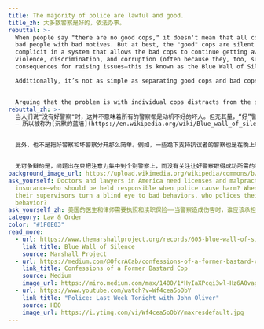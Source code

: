 ```yaml
---
title: The majority of police are lawful and good.
title_zh: 大多数警察是好的，依法办事。
rebuttal: >-
  When people say "there are no good cops," it doesn't mean that all cops are
  bad people with bad motives. But at best, the "good" cops are silent and
  complicit in a system that allows the bad cops to continue getting away with
  violence, discrimination, and corruption (often because they, too, suffer
  consequences for raising issues—this is known as the Blue Wall of Silence).

  Additionally, it’s not as simple as separating good cops and bad cops. For instance, some of the police who kneeled in support with protesters were also the ones who tear-gassed or arrested them later in the evening.


  Arguing that the problem is with individual cops distracts from the systemic change needed to allow good cops to be successful. In the U.S., the entire incentive structure for policing is complex and flawed—we shouldn't focus on reforming individual cops, but rather, fixing the entire system.
rebuttal_zh: >-
  当人们说"没有好警察"时，这并不意味着所有的警察都是动机不好的坏人。但充其量，“好”警察是沉默的，在一个允许坏警察继续逃避暴力出警的惩罚、歧视和腐败的系统中，他们是同谋。（因为通常如果他们提出了不同意见，他们会遭受严重后果
  – 所以被称为[沉默的蓝墙](https://en.wikipedia.org/wiki/Blue_wall_of_silence))。


  此外，也不是把好警察和坏警察分开那么简单。例如，一些跪下支持抗议者的警察也是在晚上晚些时候用催泪瓦斯驱散或逮捕他们的人。


  无可争辩的是，问题出在只把注意力集中到个别警察上，而没有关注让好警察取得成功所需的系统性变革。在美国，整个警务激励结构是复杂和有缺陷的——我们不应该专注于改变个别警察，而应该专注于修复整个系统。
background_image_url: https://upload.wikimedia.org/wikipedia/commons/b/bf/Portland_Black_Lives_Matter_protest_June_13%2C_2020_07.jpg
ask_yourself: Doctors and lawyers in America need licenses and malpractice
  insurance—who should be held responsible when police cause harm? When cops and
  their supervisors turn a blind eye to bad behaviors, who polices their
  behavior?
ask_yourself_zh: 美国的医生和律师需要执照和渎职保险——当警察造成伤害时，谁应该承担责任？当警察和他们的主管对不良行为视而不见时，谁来控制他们的行为？
category: Law & Order
color: "#1F0E03"
read_more:
  - url: https://www.themarshallproject.org/records/605-blue-wall-of-silence
    link_title: Blue Wall of Silence
    source: Marshall Project
  - url: https://medium.com/@OfcrACab/confessions-of-a-former-bastard-cop-bb14d17bc759
    link_title: Confessions of a Former Bastard Cop
    source: Medium
    image_url: https://miro.medium.com/max/1400/1*HyIaXPcqi3wl-Hz6A0vagA.jpeg
  - url: https://www.youtube.com/watch?v=Wf4cea5oObY
    link_title: "Police: Last Week Tonight with John Oliver"
    source: HBO
    image_url: https://i.ytimg.com/vi/Wf4cea5oObY/maxresdefault.jpg
---
```

